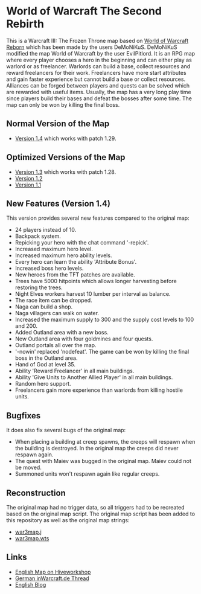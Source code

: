# World of Warcraft The Second Rebirth
This is a Warcraft III: The Frozen Throne map based on [World of Warcraft Reborn](https://www.hiveworkshop.com/threads/world-of-warcraft-reborn.80480/#resource-3941) which has been made by the users DeMoNiKuS.
DeMoNiKuS modified the map World of Warcraft by the user EvilPitlord.
It is an RPG map where every player chooses a hero in the beginning and can either play as warlord or as freelancer.
Warlords can build a base, collect resources and reward freelancers for their work.
Freelancers have more start attributes and gain faster experience but cannot build a base or collect resources.
Alliances can be forged between players and quests can be solved which are rewarded with useful items.
Usually, the map has a very long play time since players build their bases and defeat the bosses after some time.
The map can only be won by killing the final boss.

## Normal Version of the Map
* [Version 1.4](./wowtsr.w3x) which works with patch 1.29.

## Optimized Versions of the Map
* [Version 1.3](./releases/wowtsr1.3.w3x) which works with patch 1.28.
* [Version 1.2](./releases/wowtsr1.2.w3x)
* [Version 1.1](./releases/wowtsr1.1.w3x)

## New Features (Version 1.4)
This version provides several new features compared to the original map:
* 24 players instead of 10.
* Backpack system.
* Repicking your hero with the chat command '-repick'.
* Increased maximum hero level.
* Increased maximum hero ability levels.
* Every hero can learn the ability 'Attribute Bonus'.
* Increased boss hero levels.
* New heroes from the TFT patches are available.
* Trees have 5000 hitpoints which allows longer harvesting before restoring the trees.
* Night Elves workers harvest 10 lumber per interval as balance.
* The race item can be dropped.
* Naga can build a shop.
* Naga villagers can walk on water.
* Increased the maximum supply to 300 and the supply cost levels to 100 and 200.
* Added Outland area with a new boss.
* New Outland area with four goldmines and four quests.
* Outland portals all over the map.
* '-nowin' replaced 'nodefeat'. The game can be won by killing the final boss in the Outland area.
* Hand of God at level 35.
* Ability 'Reward Freelancer' in all main buildings.
* Ability 'Give Units to Another Allied Player' in all main buildings.
* Random hero support.
* Freelancers gain more experience than warlords from killing hostile units.

## Bugfixes
It does also fix several bugs of the original map:
* When placing a building at creep spawns, the creeps will respawn when the building is destroyed. In the original map the creeps did never respawn again.
* The quest with Maiev was bugged in the original map. Maiev could not be moved.
* Summoned units won't respawn again like regular creeps.

## Reconstruction
The original map had no trigger data, so all triggers had to be recreated based on the original map script.
The original map script has been added to this repository as well as the original map strings:
* [war3map.j](./original_map/war3map.j)
* [war3map.wts](./translations/war3map.wts)

## Links
* [English Map on Hiveworkshop](https://www.hiveworkshop.com/threads/world-of-warcraft-tsr-1-4.304616/)
* [German inWarcraft.de Thread](https://warcraft.ingame.de/forum/threads/215354-World-of-Warcraft-The-Second-Rebirth)
* [English Blog](https://diemachtdesfeuers.wordpress.com/)